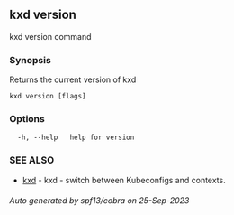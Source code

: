 ## kxd version

kxd version command

### Synopsis

Returns the current version of kxd

```
kxd version [flags]
```

### Options

```
  -h, --help   help for version
```

### SEE ALSO

* [kxd](kxd.md)	 - kxd - switch between Kubeconfigs and contexts.

###### Auto generated by spf13/cobra on 25-Sep-2023
